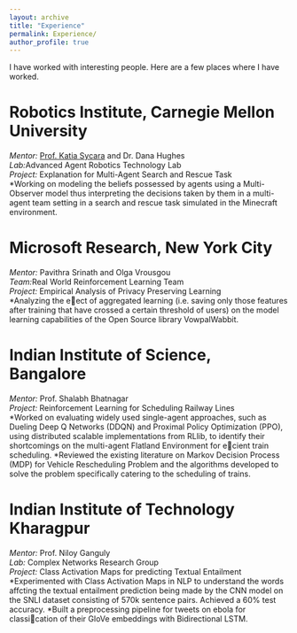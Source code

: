 ```yaml
---
layout: archive
title: "Experience"
permalink: Experience/
author_profile: true
---
```

I have worked with interesting people. Here are a few places where I have worked.

Robotics Institute, Carnegie Mellon University
===========================================================================
<i>Mentor:</i> [Prof. Katia Sycara](https://www.ri.cmu.edu/ri-faculty/katia-sycara/) and Dr. Dana Hughes<br>
<i>Lab:</i>Advanced Agent Robotics Technology Lab<br>
<i>Project:</i> Explanation for Multi-Agent Search and Rescue Task<br>
*Working on modeling the beliefs possessed by agents using a Multi-Observer model thus interpreting the decisions
taken by them in a multi-agent team setting in a search and rescue task simulated in the Minecraft environment.

Microsoft Research, New York City
===========================================================================
<i>Mentor:</i> Pavithra Srinath and Olga Vrousgou<br>
<i>Team:</i>Real World Reinforcement Learning Team<br>
<i>Project:</i> Empirical Analysis of Privacy Preserving Learning<br>
*Analyzing the eect of aggregated learning (i.e. saving only those features after training that have crossed a
certain threshold of users) on the model learning capabilities of the Open Source library VowpalWabbit.

Indian Institute of Science, Bangalore
===========================================================================
<i>Mentor:</i> Prof. Shalabh Bhatnagar<br>
<i>Project:</i> Reinforcement Learning for Scheduling Railway Lines<br>
*Worked on evaluating widely used single-agent approaches, such as Dueling Deep Q Networks (DDQN) and Proximal Policy Optimization (PPO), using distributed scalable implementations from RLlib, to identify their shortcomings on the multi-agent Flatland Environment for ecient train scheduling.
*Reviewed the existing literature on Markov Decision Process (MDP) for Vehicle Rescheduling Problem and the algorithms developed to solve the problem specifically catering to the scheduling of trains.

Indian Institute of Technology Kharagpur
===========================================================================
<i>Mentor:</i> Prof. Niloy Ganguly<br>
<i>Lab:</i> Complex Networks Research Group<br>
<i>Project:</i> Class Activation Maps for predicting Textual Entailment<br>
*Experimented with Class Activation Maps in NLP to understand the words affcting the textual entailment prediction being made by the CNN model on the SNLI dataset consisting of 570k sentence pairs. Achieved a 60% test accuracy. 
*Built a preprocessing pipeline for tweets on ebola for classication of their GloVe embeddings with Bidirectional LSTM.